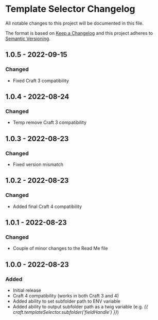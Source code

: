 # Template Selector Changelog

All notable changes to this project will be documented in this file.

The format is based on [Keep a Changelog](http://keepachangelog.com/) and this project adheres to [Semantic Versioning](http://semver.org/).

## 1.0.5 - 2022-09-15
### Changed
- Fixed Craft 3 compatibility

## 1.0.4 - 2022-08-24
### Changed
- Temp remove Craft 3 compatibility

## 1.0.3 - 2022-08-23
### Changed
- Fixed version mismatch

## 1.0.2 - 2022-08-23
### Changed
- Added final Craft 4 compatibility

## 1.0.1 - 2022-08-23
### Changed
- Couple of minor changes to the Read Me file 

## 1.0.0 - 2022-08-23
### Added
- Initial release
- Craft 4 compatibility (works in both Craft 3 and 4)
- Added ability to set subfolder path to ENV variable
- Added ability to output subfolder path as a twig variable (e.g. _{{ craft.templateSelector.subfolder('fieldHandle') }}_)

